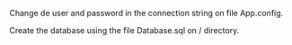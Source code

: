Change de user and password in the connection string on file App.config.

Create the database using the file Database.sql on / directory.
